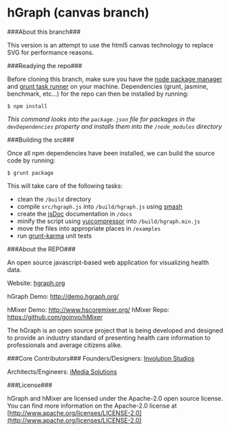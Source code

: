 hGraph (canvas branch)
========


###About this branch###

This version is an attempt to use the html5 canvas technology to replace SVG for performance reasons. 

###Readying the repo###

Before cloning this branch, make sure you have the [node package manager](https://npmjs.org/) and [grunt task runner](http://gruntjs.com/getting-started) on your machine. Dependencies (grunt, jasmine, benchmark, etc...) for the repo can then be installed by running:
	
	$ npm install
	
*This command looks into the `package.json` file for packages in the `devDependencies` property and installs them into the `/node_modules` directory*

###Building the src###

Once all npm dependencies have been installed, we can build the source code by running:
	
	$ grunt package
	
This will take care of the following tasks:

* clean the `/build` directory
* compile `src/hgraph.js` into `/build/hgraph.js` using [smash](https://github.com/mbostock/smash)
* create the [jsDoc](https://github.com/jsdoc3/jsdoc) documentation in `/docs`
* minify the script using [yuicompressor](https://github.com/mathiasbynens/grunt-yui-compressor) into `/build/hgraph.min.js`
* move the files into appropriate places in `/examples`
* run [grunt-karma](https://npmjs.org/package/grunt-karma) unit tests

###About the REPO###

An open source javascript-based web application for visualizing health data.

Website: [hgraph.org](http://hgraph.org/)

hGraph Demo: http://demo.hgraph.org/

hMixer Demo: http://www.hscoremixer.org/
hMixer Repo: https://github.com/goinvo/hMixer

The hGraph is an open source project that is being developed and designed to provide an industry standard of presenting health care information to professionals and average citizens alike.


###Core Contributors###
Founders/Designers: [Involution Studios](http://www.goinvo.com/)

Architects/Engineers: [iMedia Solutions](http://www.myimedia.com/)

###License###

hGraph and hMixer are licensed under the Apache-2.0 open source license. You can find more information on the Apache-2.0 license at [http://www.apache.org/licenses/LICENSE-2.0](http://www.apache.org/licenses/LICENSE-2.0)

